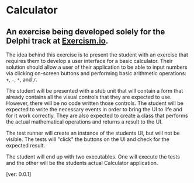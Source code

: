 # Calculator

## An exercise being developed solely for the Delphi track at [Exercism.io](http://exercism.io/).

The idea behind this exercise is to present the student with an exercise that requires them to develop a user interface for a basic calculator.  Their solution should allow a user of their application to be able to input numbers via clicking on-screen buttons and performing basic arithmetic operations: `+`, `-`, `*`, and `/`.

The student will be presented with a stub unit that will contain a form that already contains all the visual controls that they are expected to use.  However, there will be no code written those controls.  The student will be expected to write the necessary events in order to bring the UI to life and for it work correctly.  They are also expected to create a class that performs the actual mathematical operations and returns a result to the UI.

The test runner will create an instance of the students UI, but will not be visible.  The tests will "click" the buttons on the UI and check for the expected result.

The student will end up with two executables.  One will execute the tests and the other will be the students actual Calculator application.

[ver: 0.0.1]   
